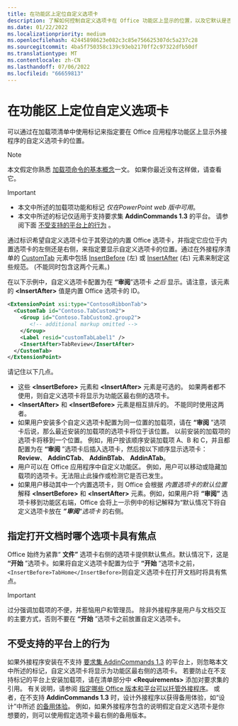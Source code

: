 ```yaml
---
title: 在功能区上定位自定义选项卡
description: 了解如何控制自定义选项卡在 Office 功能区上显示的位置，以及它默认是否具有焦点。
ms.date: 01/22/2022
ms.localizationpriority: medium
ms.openlocfilehash: 42445898623e082c3c85e756625307dc5a237c28
ms.sourcegitcommit: 4ba5f750358c139c93eb2170ff2c97322dfb50df
ms.translationtype: MT
ms.contentlocale: zh-CN
ms.lasthandoff: 07/06/2022
ms.locfileid: "66659813"
---
```

# <a name="position-a-custom-tab-on-the-ribbon"></a>在功能区上定位自定义选项卡

可以通过在加载项清单中使用标记来指定要在 Office 应用程序功能区上显示外接程序的自定义选项卡的位置。

> [!NOTE]
> 本文假定你熟悉 [加载项命令的基本概念](add-in-commands.md)一文。 如果你最近没有这样做，请查看它。

> [!IMPORTANT]
>
> - 本文中所述的加载项功能和标记 *仅在PowerPoint web 版中可用*。
> - 本文中所述的标记仅适用于支持要求集 **AddinCommands 1.3** 的平台。 请参阅下面 [不受支持的平台上的行为](#behavior-on-unsupported-platforms) 。

通过标识希望自定义选项卡位于其旁边的内置 Office 选项卡，并指定它应位于内置选项卡的左侧还是右侧，来指定要显示自定义选项卡的位置。通过在外接程序清单的 [CustomTab](/javascript/api/manifest/customtab) 元素中包括 [InsertBefore](/javascript/api/manifest/customtab#insertbefore) (左) 或 [InsertAfter](/javascript/api/manifest/customtab#insertafter) (右) 元素来制定这些规范。  (不能同时包含这两个元素。) 

在以下示例中，自定义选项卡配置为在 **“审阅**”选项卡 *之后* 显示。请注意，该元素的 **\<InsertAfter\>** 值是内置 Office 选项卡的 ID。 

```xml
<ExtensionPoint xsi:type="ContosoRibbonTab">
  <CustomTab id="Contoso.TabCustom2">
    <Group id="Contoso.TabCustom2.group2">
       <!-- additional markup omitted -->
    </Group>
    <Label resid="customTabLabel1" />
    <InsertAfter>TabReview</InsertAfter>
  </CustomTab>
</ExtensionPoint>
```

请记住以下几点。

- 这些 **\<InsertBefore\>** 元素和 **\<InsertAfter\>** 元素是可选的。 如果两者都不使用，则自定义选项卡将显示为功能区最右侧的选项卡。
- **\<InsertAfter\>** 和 **\<InsertBefore\>** 元素是相互排斥的。 不能同时使用这两者。
- 如果用户安装多个自定义选项卡配置为同一位置的加载项，请在 **“审阅** ”选项卡后说，那么最近安装的加载项的选项卡将位于该位置。 以前安装的加载项的选项卡将移到一个位置。 例如，用户按该顺序安装加载项 A、B 和 C，并且都配置为在 **“审阅** ”选项卡后插入选项卡，然后按以下顺序显示选项卡： **Review**、 **AddinCTab**、 **AddinBTab**、 **AddinATab**。
- 用户可以在 Office 应用程序中自定义功能区。 例如，用户可以移动或隐藏加载项的选项卡。无法阻止此操作或检测它是否已发生。
- 如果用户移动其中一个内置选项卡，则 Office 会根据 *内置选项卡的默认位置* 解释 **\<InsertBefore\>** 和 **\<InsertAfter\>** 元素。例如，如果用户将 **“审阅”** 选项卡移到功能区右端，Office 会将上一示例中的标记解释为“默认情况下将自定义选项卡放在 ***”审阅**“选项卡* 的右侧。

## <a name="specify-which-tab-has-focus-when-the-document-opens"></a>指定打开文档时哪个选项卡具有焦点

Office 始终为紧靠“ **文件”** 选项卡右侧的选项卡提供默认焦点。默认情况下，这是 **“开始** ”选项卡。如果将自定义选项卡配置为位于 **“开始** ”选项卡之前， `<InsertBefore>TabHome</InsertBefore>`则自定义选项卡在打开文档时将具有焦点。

> [!IMPORTANT]
> 过分强调加载项的不便，并惹恼用户和管理员。 除非外接程序是用户与文档交互的主要方式，否则不要在 **“开始** ”选项卡之前放置自定义选项卡。

## <a name="behavior-on-unsupported-platforms"></a>不受支持的平台上的行为

如果外接程序安装在不支持 [要求集 AddinCommands 1.3](/javascript/api/requirement-sets/common/add-in-commands-requirement-sets) 的平台上，则忽略本文中所述的标记，自定义选项卡将显示为功能区最右侧的选项卡。 若要防止在不支持标记的平台上安装加载项，请在清单部分中 **\<Requirements\>** 添加对要求集的引用。 有关说明，请参阅 [指定哪些 Office 版本和平台可以托管外接程序](../develop/specify-office-hosts-and-api-requirements.md#specify-which-office-versions-and-platforms-can-host-your-add-in)。 或者，在不支持 **AddinCommands 1.3** 时，设计外接程序以获得备用体验，如“设计”中所述 [的备用体验](../develop/specify-office-hosts-and-api-requirements.md#design-for-alternate-experiences)。 例如，如果外接程序包含的说明假定自定义选项卡是你想要的，则可以使用假定选项卡最右侧的备用版本。
